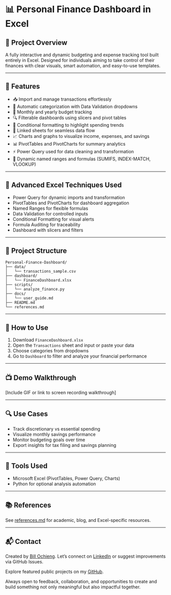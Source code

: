 # 📊 Personal Finance Dashboard in Excel

## 📘 Project Overview
A fully interactive and dynamic budgeting and expense tracking tool built entirely in Excel. Designed for individuals aiming to take control of their finances with clear visuals, smart automation, and easy-to-use templates.

---

## 🎯 Features
- 📥 Import and manage transactions effortlessly
- 🧮 Automatic categorization with Data Validation dropdowns
- 📅 Monthly and yearly budget tracking
- 🔍 Filterable dashboards using slicers and pivot tables
- 🎨 Conditional formatting to highlight spending trends
- 🔗 Linked sheets for seamless data flow
- 📈 Charts and graphs to visualize income, expenses, and savings
- 📊 PivotTables and PivotCharts for summary analytics
- ⚡ Power Query used for data cleaning and transformation
- 🧠 Dynamic named ranges and formulas (SUMIFS, INDEX-MATCH, VLOOKUP)

---

## 🧠 Advanced Excel Techniques Used
- Power Query for dynamic imports and transformation
- PivotTables and PivotCharts for dashboard aggregation
- Named Ranges for flexible formulas
- Data Validation for controlled inputs
- Conditional Formatting for visual alerts
- Formula Auditing for traceability
- Dashboard with slicers and filters

---

## 📂 Project Structure
```
Personal-Finance-Dashboard/
├── data/
│   └── transactions_sample.csv
├── dashboard/
│   └── FinanceDashboard.xlsx
├── scripts/
│   └── analyze_finance.py
├── docs/
│   └── user_guide.md
├── README.md
└── references.md
```

---

## 🧪 How to Use
1. Download `FinanceDashboard.xlsx`
2. Open the `Transactions` sheet and input or paste your data
3. Choose categories from dropdowns
4. Go to `Dashboard` to filter and analyze your financial performance

---

## 📺 Demo Walkthrough
[Include GIF or link to screen recording walkthrough]

---

## 🔍 Use Cases
- Track discretionary vs essential spending
- Visualize monthly savings performance
- Monitor budgeting goals over time
- Export insights for tax filing and savings planning

---

## 🧰 Tools Used
- Microsoft Excel (PivotTables, Power Query, Charts)
- Python for optional analysis automation

---

## 📚 References
See [references.md](./references.md) for academic, blog, and Excel-specific resources.

---

## 📬 Contact
Created by [Bill Ochieng](https://github.com/BillOchieng). Let’s connect on [LinkedIn](https://linkedin.com/in/) or suggest improvements via GitHub Issues.

Explore featured public projects on my [GitHub](https://github.com/BillOchieng).

Always open to feedback, collaboration, and opportunities to create and build something not only meaningful but also impactful together.
